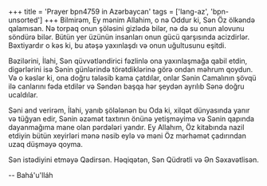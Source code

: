+++
title = 'Prayer bpn4759 in Azərbaycan'
tags = ['lang-az', 'bpn-unsorted']
+++
Bilmirəm, Ey mənim Allahim, o nə Oddur ki, Sən Öz ölkəndə qalamısan. Nə torpaq onun şöləsini gizlədə bilər, nə də su onun alovunu söndürə bilər. Bütün yer üzünün insanları onun gücü qarşısında acizdirlər. Bəxtiyardır o kəs ki, bu atəşə yaxınlaşdı və onun uğultusunu eşitdi.

Bəzilərini, İlahi, Sən qüvvətləndirici fəzlinlə ona yaxınlaşmağa qabil etdin, digərlərini isə Sənin günlərində törətdiklərinə görə ondan məhrum qoydun. Və o kəslər ki, ona doğru tələsib kama çatdılar, onlar Sənin Camalının şövqü ilə canlarını fəda etdilər və Səndən başqa hər şeydən ayrılıb Sənə doğru ucaldılar.

Səni and verirəm, İlahi, yanıb şölələnən bu Oda ki, xilqət dünyasında yanır və tüğyan edir, Sənin əzəmət taxtının önünə yetişməyimə və Sənin qapında dayanmağıma mane olan pərdələri yandır. Ey Allahım, Öz kitabında nazil etdiyin bütün xeyirləri mənə nəsib eylə və məni Öz mərhəmət çadırından uzaq düşməyə qoyma.

Sən istədiyini etməyə Qadirsən. Həqiqətən, Sən Qüdrətli və Ən Səxavətlisən.

-- Bahá'u'lláh
